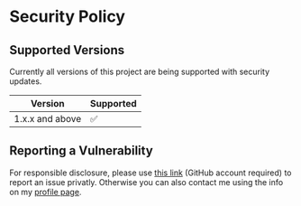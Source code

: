 # Security Policy

## Supported Versions

Currently all versions of this project are
being supported with security updates.

| Version         | Supported          |
| --------------- | ------------------ |
| 1.x.x and above | :white_check_mark: |

## Reporting a Vulnerability

For responsible disclosure, please use [this link](https://github.com/leplusorg/docker-img/security/advisories/new) (GitHub account required) to report an issue privatly. Otherwise you can also contact me using the info on my [profile page](https://github.com/thomasleplus).
